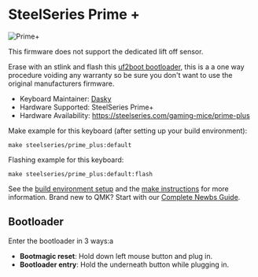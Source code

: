 # SteelSeries Prime +

![Prime+](https://i.imgur.com/QhNHmwxh.png)

This firmware does not support the dedicated lift off sensor.

Erase with an stlink and flash this [uf2boot bootloader](https://github.com/daskygit/uf2-prime-plus), this is a a one way procedure voiding any warranty so be sure you don't want to use the original manufacturers firmware.

* Keyboard Maintainer: [Dasky](https://github.com/daskygit)
* Hardware Supported: SteelSeries Prime+
* Hardware Availability: https://steelseries.com/gaming-mice/prime-plus

Make example for this keyboard (after setting up your build environment):

    make steelseries/prime_plus:default

Flashing example for this keyboard:

    make steelseries/prime_plus:default:flash

See the [build environment setup](https://docs.qmk.fm/#/getting_started_build_tools) and the [make instructions](https://docs.qmk.fm/#/getting_started_make_guide) for more information. Brand new to QMK? Start with our [Complete Newbs Guide](https://docs.qmk.fm/#/newbs).

## Bootloader

Enter the bootloader in 3 ways:a

* **Bootmagic reset**: Hold down left mouse button and plug in.
* **Bootloader entry**: Hold the underneath button while plugging in.
